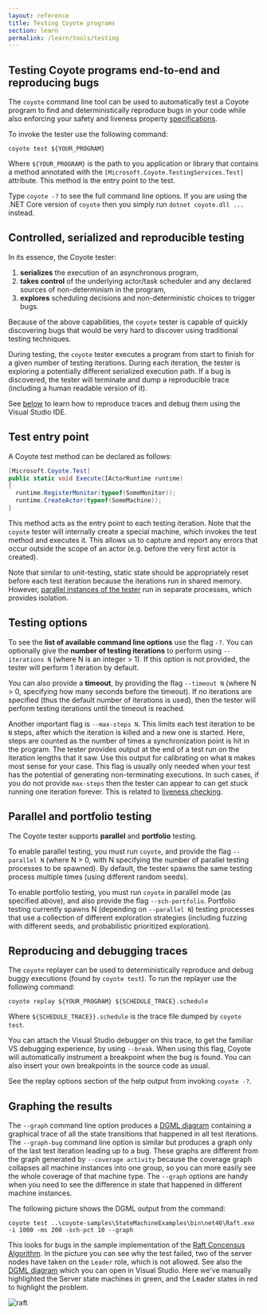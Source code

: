 ```yaml
---
layout: reference
title: Testing Coyote programs
section: learn
permalink: /learn/tools/testing
---
```


## Testing Coyote programs end-to-end and reproducing bugs

The `coyote` command line tool can be used to automatically test a Coyote program to find and
deterministically reproduce bugs in your code while also enforcing your safety and liveness property
[specifications](../specifications/overview).

To invoke the tester use the following command:

```
coyote test ${YOUR_PROGRAM}
```

Where `${YOUR_PROGRAM}` is the path to you application or library that contains a method annotated
with the `[Microsoft.Coyote.TestingServices.Test]` attribute. This method is the entry point to the
test.

Type `coyote -?` to see the full command line options. If you are using the .NET Core version of
`coyote` then you simply run `dotnet coyote.dll ...` instead.

## Controlled, serialized and reproducible testing

In its essence, the Coyote tester:
 1. **serializes** the execution of an asynchronous program,
 2. **takes control** of the underlying actor/task scheduler and any declared sources of
    non-determinism in the program,
 3. **explores** scheduling decisions and non-deterministic choices to trigger bugs.

Because of the above capabilities, the `coyote` tester is capable of quickly discovering bugs that
would be very hard to discover using traditional testing techniques.

During testing, the `coyote` tester executes a program from start to finish for a given number of
testing iterations. During each iteration, the tester is exploring a potentially different
serialized execution path. If a bug is discovered, the tester will terminate and dump a reproducible
trace (including a human readable version of it).

See [below](#reproducing-and-debugging-traces) to learn how to reproduce traces and debug them using
the Visual Studio IDE.

## Test entry point

A Coyote test method can be declared as follows:

```c#
[Microsoft.Coyote.Test]
public static void Execute(IActorRuntime runtime)
{
  runtime.RegisterMonitor(typeof(SomeMonitor));
  runtime.CreateActor(typeof(SomeMachine));
}
```

This method acts as the entry point to each testing iteration. Note that the `coyote` tester will
internally create a special machine, which invokes the test method and executes it. This allows us
to capture and report any errors that occur outside the scope of an actor (e.g. before the very
first actor is created).

Note that similar to unit-testing, static state should be appropriately reset before each test
iteration because the iterations run in shared memory. However, [parallel instances of the
tester](#parallel-and-portfolio-testing) run in separate processes, which provides isolation.

## Testing options

To see the **list of available command line options** use the flag `-?`. You can optionally give the
**number of testing iterations** to perform using `--iterations N` (where N is an integer > 1). If
this option is not provided, the tester will perform 1 iteration by default.

You can also provide a **timeout**, by providing the flag `--timeout N` (where N > 0, specifying how
many seconds before the timeout). If no iterations are specified (thus the default number of
iterations is used), then the tester will perform testing iterations until the timeout is reached.

Another important flag is `--max-steps N`. This limits each test iteration to be `N` steps, after
which the iteration is killed and a new one is started. Here, steps are counted as the number of
times a synchronization point is hit in the program. The tester provides output at the end of a test
run on the iteration lengths that it saw. Use this output for calibrating on what `N` makes most
sense for your case. This flag is usually only needed when your test has the potential of generating
non-terminating executions. In such cases, if you do not provide `max-steps` then the tester can
appear to can get stuck running one iteration forever. This is related to [liveness
checking](../specifications/liveness-checking).

## Parallel and portfolio testing

The Coyote tester supports **parallel** and **portfolio** testing.

To enable parallel testing, you must run `coyote`, and provide the flag `--parallel N` (where N > 0,
with N specifying the number of parallel testing processes to be spawned). By default, the tester
spawns the same testing process multiple times (using different random seeds).

To enable portfolio testing, you must run `coyote` in parallel mode (as specified above), and also
provide the flag `--sch-portfolio`. Portfolio testing currently spawns N (depending on `--parallel
N`) testing processes that use a collection of different exploration strategies (including fuzzing
with different seeds, and probabilistic prioritized exploration).

## Reproducing and debugging traces

The `coyote` replayer can be used to deterministically reproduce and debug buggy executions (found
by `coyote test`). To run the replayer use the following command:

```
coyote replay ${YOUR_PROGRAM} ${SCHEDULE_TRACE}.schedule
```

Where `${SCHEDULE_TRACE}}.schedule` is the trace file dumped by `coyote test`.

You can attach the Visual Studio debugger on this trace, to get the familiar VS debugging
experience, by using `--break`. When using this flag, Coyote will automatically instrument a
breakpoint when the bug is found. You can also insert your own breakpoints in the source code as
usual.

See the replay options section of the help output from invoking `coyote -?`.

## Graphing the results

The `--graph` command line option produces a [DGML diagram](/coyote/learn/tools/dgml) containing a
graphical trace of all the state transitions that happened in all test iterations. The `--graph-bug`
command line option is similar but produces a graph only of the last test iteration leading up to a
bug. These graphs are different from the graph generated by `--coverage activity` because the
coverage graph collapses all machine instances into one group, so you can more easily see the whole
coverage of that machine type. The `--graph` options are handy when you need to see the difference
in state that happened in different machine instances.

The following picture shows the DGML output from the command:

```
coyote test ..\coyote-samples\StateMachineExamples\bin\net46\Raft.exe -i 1000 -ms 200 -sch-pct 10 --graph
```
This looks for bugs in the sample implementation of the [Raft Concensus
Algorithm](https://raft.github.io/). In the picture you can see why the test failed, two of the
server nodes have taken on the `Leader` role, which is not allowed. See also the [DGML
diagram](/coyote/assets/images/raft.dgml) which you can open in Visual Studio. Here we've manually
highlighted the Server state machines in green, and the Leader states in red to highlight the
problem.

![raft](/coyote/assets/images/raft.png)
